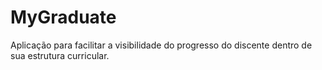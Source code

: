 # MyGraduate
Aplicação para facilitar a visibilidade do progresso do discente dentro de sua estrutura curricular.
